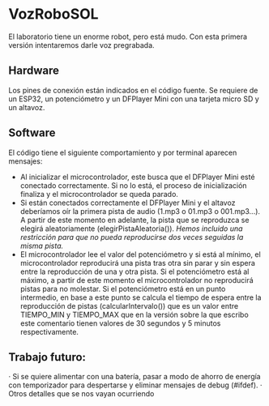 # VozRoboSOL
El laboratorio tiene un enorme robot, pero está mudo. Con esta primera versión intentaremos darle voz pregrabada.

## Hardware
Los pines de conexión están indicados en el código fuente. Se requiere de un ESP32, un potenciómetro y un DFPlayer Mini con una tarjeta micro SD y un altavoz. 

## Software
El código tiene el siguiente comportamiento y por terminal aparecen mensajes:
- Al inicializar el microcontrolador, este busca que el DFPlayer Mini esté conectado correctamente. Si no lo está, el proceso de inicialización finaliza y el microcontrolador se queda parado.
- Si están conectados correctamente el DFPlayer Mini y el altavoz deberíamos oír la primera pista de audio (1.mp3 o 01.mp3 o 001.mp3...). A partir de este momento en adelante, la pista que se reproduzca se elegirá aleatoriamente (elegirPistaAleatoria()). *Hemos incluido una restricción para que no pueda reproducirse dos veces seguidas la misma pista.*
- El microcontrolador lee el valor del potenciómetro y si está al mínimo, el microcontrolador reproducirá una pista tras otra sin parar y sin espera entre la reproducción de una y otra pista. Si el potenciómetro está al máximo, a partir de este momento el microcontrolador no reproducirá pistas para no molestar. Si el potenciómetro está en un punto intermedio, en base a este punto se calcula el tiempo de espera entre la reproducción de pistas (calcularIntervalo()) que es un valor entre TIEMPO_MIN y TIEMPO_MAX que en la versión sobre la que escribo este comentario tienen valores de 30 segundos y 5 minutos respectivamente. 

## Trabajo futuro:
· Si se quiere alimentar con una batería, pasar a modo de ahorro de energía con temporizador para despertarse y eliminar mensajes de debug (#ifdef).
· Otros detalles que se nos vayan ocurriendo
